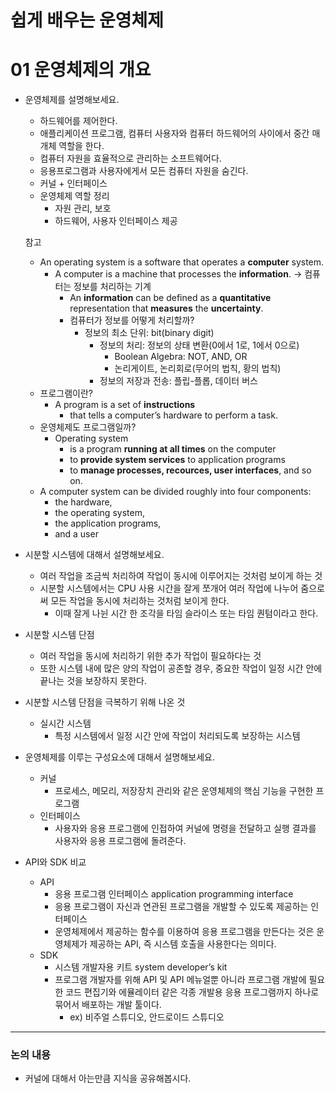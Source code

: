 # 쉽게 배우는 운영체제

# 01 운영체제의 개요

- 운영체제를 설명해보세요.
    - 하드웨어를 제어한다.
    - 애플리케이션 프로그램, 컴퓨터 사용자와 컴퓨터 하드웨어의 사이에서 중간 매개체 역할을 한다.
    - 컴퓨터 자원을 효율적으로 관리하는 소프트웨어다.
    - 응용프로그램과 사용자에게서 모든 컴퓨터 자원을 숨긴다.
    - 커널 + 인터페이스
    - 운영체제 역할 정리
        - 자원 관리, 보호
        - 하드웨어, 사용자 인터페이스 제공

  참고

    - An operating system is a software that operates a **computer** system.
        - A computer is a machine that processes the **information**. → 컴퓨터는 정보를 처리하는 기계
            - An **information** can be defined as a **quantitative** representation that **measures** the **uncertainty**.
            - 컴퓨터가 정보를 어떻게 처리할까?
                - 정보의 최소 단위: bit(binary digit)
                    - 정보의 처리: 정보의 상태 변환(0에서 1로, 1에서 0으로)
                        - Boolean Algebra: NOT, AND, OR
                        - 논리게이트, 논리회로(무어의 법칙, 황의 법칙)
                    - 정보의 저장과 전송: 플립-플롭, 데이터 버스
    - 프로그램이란?
        - A program is a set of **instructions**
            - that tells a computer’s hardware to perform a task.
    - 운영체제도 프로그램일까?
        - Operating system
            - is a program **running at all times** on the computer
            - to **provide system services** to application programs
            - to **manage processes, recources, user interfaces**, and so on.
    - A computer system can be divided roughly into four components:
        - the hardware,
        - the operating system,
        - the application programs,
        - and a user

- 시분할 시스템에 대해서 설명해보세요.
    - 여러 작업을 조금씩 처리하여 작업이 동시에 이루어지는 것처럼 보이게 하는 것
    - 시분할 시스템에서는 CPU 사용 시간을 잘게 쪼개어 여러 작업에 나누어 줌으로써 모든 작업을 동시에 처리하는 것처럼 보이게 한다.
        - 이때 잘게 나뉜 시간 한 조각을 타임 슬라이스 또는 타임 퀀텀이라고 한다.
- 시분할 시스템 단점
    - 여러 작업을 동시에 처리하기 위한 추가 작업이 필요하다는 것
    - 또한 시스템 내에 많은 양의 작업이 공존할 경우, 중요한 작업이 일정 시간 안에 끝나는 것을 보장하지 못한다.
- 시분할 시스템 단점을 극복하기 위해 나온 것
    - 실시간 시스템
        - 특정 시스템에서 일정 시간 안에 작업이 처리되도록 보장하는 시스템
- 운영체제를 이루는 구성요소에 대해서 설명해보세요.
    - 커널
        - 프로세스, 메모리, 저장장치 관리와 같은 운영체제의 핵심 기능을 구현한 프로그램
    - 인터페이스
        - 사용자와 응용 프로그램에 인접하여 커널에 명령을 전달하고 실행 결과를 사용자와 응용 프로그램에 돌려준다.
- API와 SDK 비교
    - API
        - 응용 프로그램 인터페이스 application programming interface
        - 응용 프로그램이 자신과 연관된 프로그램을 개발할 수 있도록 제공하는 인터페이스
        - 운영체제에서 제공하는 함수를 이용하여 응용 프로그램을 만든다는 것은 운영체제가 제공하는 API, 즉 시스템 호출을 사용한다는 의미다.
    - SDK
        - 시스템 개발자용 키트 system developer’s kit
        - 프로그램 개발자를 위해 API 및 API 메뉴얼뿐 아니라 프로그램 개발에 필요한 코드 편집기와 에뮬레이터 같은 각종 개발용 응용 프로그램까지 하나로 묶어서 배포하는 개발 툴이다.
            - ex) 비주얼 스튜디오, 안드로이드 스튜디오

--- 

### 논의 내용
- 커널에 대해서 아는만큼 지식을 공유해봅시다. 